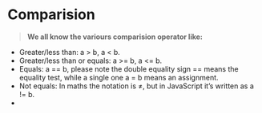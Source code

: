# Comparision
> **We all know the variours comparision operator like:**

* Greater/less than: a > b, a < b.
* Greater/less than or equals: a >= b, a <= b.
* Equals: a == b, please note the double equality sign == means the    equality test, while a single one a = b means an assignment.
* Not equals: In maths the notation is ≠, but in JavaScript it’s written as a != b.
* 